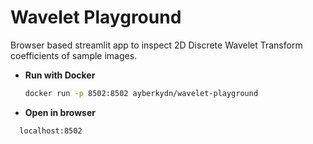 # Wavelet Playground
Browser based streamlit app to inspect 2D Discrete Wavelet Transform coefficients of sample images.

- **Run with Docker**  
   ```bash
   docker run -p 8502:8502 ayberkydn/wavelet-playground
- **Open in browser**  
 ```bash
   localhost:8502
   
